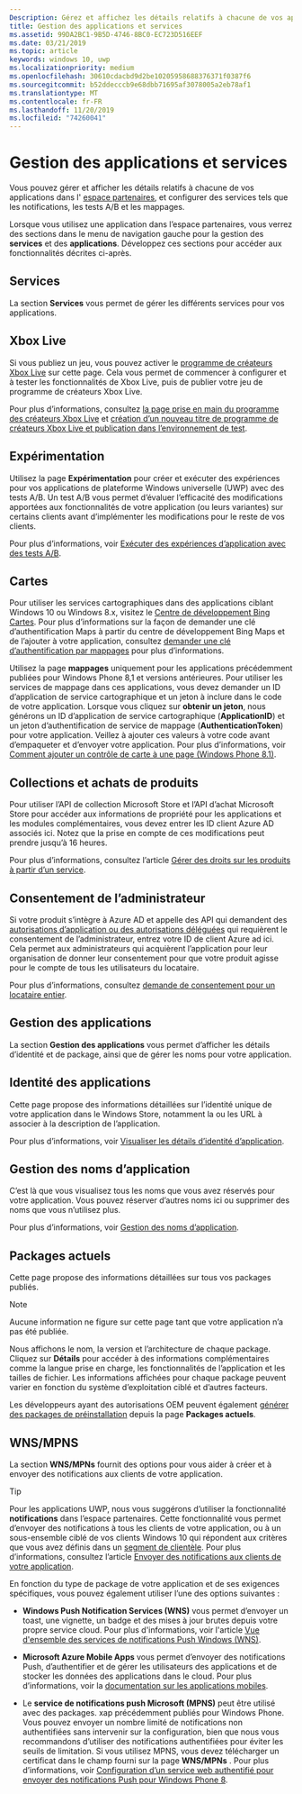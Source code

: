 ```yaml
---
Description: Gérez et affichez les détails relatifs à chacune de vos applications dans l’espace partenaires, et configurez les services tels que les tests et cartes A/B.
title: Gestion des applications et services
ms.assetid: 99DA2BC1-9B5D-4746-8BC0-EC723D516EEF
ms.date: 03/21/2019
ms.topic: article
keywords: windows 10, uwp
ms.localizationpriority: medium
ms.openlocfilehash: 30610cdacbd9d2be10205958688376371f0387f6
ms.sourcegitcommit: b52ddecccb9e68dbb71695af3078005a2eb78af1
ms.translationtype: MT
ms.contentlocale: fr-FR
ms.lasthandoff: 11/20/2019
ms.locfileid: "74260041"
---
```

# <a name="app-management-and-services"></a>Gestion des applications et services

Vous pouvez gérer et afficher les détails relatifs à chacune de vos applications dans l' [espace partenaires](https://partner.microsoft.com/dashboard), et configurer des services tels que les notifications, les tests A/B et les mappages.

Lorsque vous utilisez une application dans l’espace partenaires, vous verrez des sections dans le menu de navigation gauche pour la gestion des **services** et des **applications**. Développez ces sections pour accéder aux fonctionnalités décrites ci-après.

## <a name="services"></a>Services

La section **Services** vous permet de gérer les différents services pour vos applications.

## <a name="xbox-live"></a>Xbox Live

Si vous publiez un jeu, vous pouvez activer le [programme de créateurs Xbox Live](https://www.xbox.com/developers/creators-program) sur cette page. Cela vous permet de commencer à configurer et à tester les fonctionnalités de Xbox Live, puis de publier votre jeu de programme de créateurs Xbox Live.

Pour plus d’informations, consultez [la page prise en main du programme des créateurs Xbox Live](https://docs.microsoft.com/gaming/xbox-live/get-started-with-creators/get-started-with-xbox-live-creators) et [création d’un nouveau titre de programme de créateurs Xbox Live et publication dans l’environnement de test](https://docs.microsoft.com/gaming/xbox-live/get-started-with-creators/create-and-test-a-new-creators-title).

## <a name="experimentation"></a>Expérimentation

Utilisez la page **Expérimentation** pour créer et exécuter des expériences pour vos applications de plateforme Windows universelle (UWP) avec des tests A/B. Un test A/B vous permet d’évaluer l’efficacité des modifications apportées aux fonctionnalités de votre application (ou leurs variantes) sur certains clients avant d’implémenter les modifications pour le reste de vos clients.

Pour plus d’informations, voir [Exécuter des expériences d’application avec des tests A/B](../monetize/run-app-experiments-with-a-b-testing.md).

## <a name="maps"></a>Cartes

Pour utiliser les services cartographiques dans des applications ciblant Windows 10 ou Windows 8.x, visitez le [Centre de développement Bing Cartes](https://www.bingmapsportal.com/). Pour plus d’informations sur la façon de demander une clé d’authentification Maps à partir du centre de développement Bing Maps et de l’ajouter à votre application, consultez [demander une clé d’authentification par mappages](../maps-and-location/authentication-key.md) pour plus d’informations. 

Utilisez la page **mappages** uniquement pour les applications précédemment publiées pour Windows Phone 8,1 et versions antérieures. Pour utiliser les services de mappage dans ces applications, vous devez demander un ID d’application de service cartographique et un jeton à inclure dans le code de votre application. Lorsque vous cliquez sur **obtenir un jeton**, nous générons un ID d’application de service cartographique (**ApplicationID**) et un jeton d’authentification de service de mappage (**AuthenticationToken**) pour votre application. Veillez à ajouter ces valeurs à votre code avant d’empaqueter et d’envoyer votre application. Pour plus d’informations, voir [Comment ajouter un contrôle de carte à une page (Windows Phone 8.1)](https://docs.microsoft.com/previous-versions/windows/apps/jj207033(v=vs.105)?redirectedfrom=MSDN).

## <a name="product-collections-and-purchases"></a>Collections et achats de produits

Pour utiliser l’API de collection Microsoft Store et l’API d’achat Microsoft Store pour accéder aux informations de propriété pour les applications et les modules complémentaires, vous devez entrer les ID client Azure AD associés ici. Notez que la prise en compte de ces modifications peut prendre jusqu’à 16 heures.

Pour plus d’informations, consultez l’article [Gérer des droits sur les produits à partir d’un service](../monetize/view-and-grant-products-from-a-service.md).

## <a name="administrator-consent"></a>Consentement de l’administrateur

Si votre produit s’intègre à Azure AD et appelle des API qui demandent des [autorisations d’application ou des autorisations déléguées](https://developer.microsoft.com/graph/docs/concepts/permissions_reference) qui requièrent le consentement de l’administrateur, entrez votre ID de client Azure ad ici. Cela permet aux administrateurs qui acquièrent l’application pour leur organisation de donner leur consentement pour que votre produit agisse pour le compte de tous les utilisateurs du locataire.

Pour plus d’informations, consultez [demande de consentement pour un locataire entier](https://docs.microsoft.com/azure/active-directory/develop/v2-permissions-and-consent#requesting-consent-for-an-entire-tenant).

## <a name="app-management"></a>Gestion des applications

La section **Gestion des applications** vous permet d’afficher les détails d’identité et de package, ainsi que de gérer les noms pour votre application.

## <a name="app-identity"></a>Identité des applications

Cette page propose des informations détaillées sur l’identité unique de votre application dans le Windows Store, notamment la ou les URL à associer à la description de l’application.

Pour plus d’informations, voir [Visualiser les détails d’identité d’application](view-app-identity-details.md).

## <a name="manage-app-names"></a>Gestion des noms d’application

C’est là que vous visualisez tous les noms que vous avez réservés pour votre application. Vous pouvez réserver d’autres noms ici ou supprimer des noms que vous n’utilisez plus.

Pour plus d’informations, voir [Gestion des noms d’application](manage-app-names.md).

## <a name="current-packages"></a>Packages actuels

Cette page propose des informations détaillées sur tous vos packages publiés.

> [!NOTE]
> Aucune information ne figure sur cette page tant que votre application n’a pas été publiée.

Nous affichons le nom, la version et l’architecture de chaque package. Cliquez sur **Détails** pour accéder à des informations complémentaires comme la langue prise en charge, les fonctionnalités de l’application et les tailles de fichier. Les informations affichées pour chaque package peuvent varier en fonction du système d’exploitation ciblé et d’autres facteurs. 

Les développeurs ayant des autorisations OEM peuvent également [générer des packages de préinstallation](generate-preinstall-packages-for-oems.md) depuis la page **Packages actuels**.

## <a name="wnsmpns"></a>WNS/MPNS

La section **WNS/MPNs** fournit des options pour vous aider à créer et à envoyer des notifications aux clients de votre application. 

> [!TIP]
> Pour les applications UWP, nous vous suggérons d’utiliser la fonctionnalité **notifications** dans l’espace partenaires. Cette fonctionnalité vous permet d’envoyer des notifications à tous les clients de votre application, ou à un sous-ensemble ciblé de vos clients Windows 10 qui répondent aux critères que vous avez définis dans un [segment de clientèle](create-customer-segments.md). Pour plus d’informations, consultez l’article [Envoyer des notifications aux clients de votre application](send-push-notifications-to-your-apps-customers.md).

En fonction du type de package de votre application et de ses exigences spécifiques, vous pouvez également utiliser l’une des options suivantes : 

-   **Windows Push Notification Services (WNS)** vous permet d’envoyer un toast, une vignette, un badge et des mises à jour brutes depuis votre propre service cloud. Pour plus d'informations, voir l'article [Vue d'ensemble des services de notifications Push Windows (WNS)](../design/shell/tiles-and-notifications/windows-push-notification-services--wns--overview.md).

-   **Microsoft Azure Mobile Apps** vous permet d’envoyer des notifications Push, d’authentifier et de gérer les utilisateurs des applications et de stocker les données des applications dans le cloud. Pour plus d’informations, voir la [documentation sur les applications mobiles](https://docs.microsoft.com/azure/app-service-mobile/).

-   Le **service de notifications push Microsoft (MPNS)** peut être utilisé avec des packages. xap précédemment publiés pour Windows Phone. Vous pouvez envoyer un nombre limité de notifications non authentifiées sans intervenir sur la configuration, bien que nous vous recommandons d’utiliser des notifications authentifiées pour éviter les seuils de limitation. Si vous utilisez MPNS, vous devez télécharger un certificat dans le champ fourni sur la page **WNS/MPNs** . Pour plus d’informations, voir [Configuration d’un service web authentifié pour envoyer des notifications Push pour Windows Phone 8](https://docs.microsoft.com/previous-versions/windows/apps/ff941099(v=vs.105)?redirectedfrom=MSDN).
 

 
